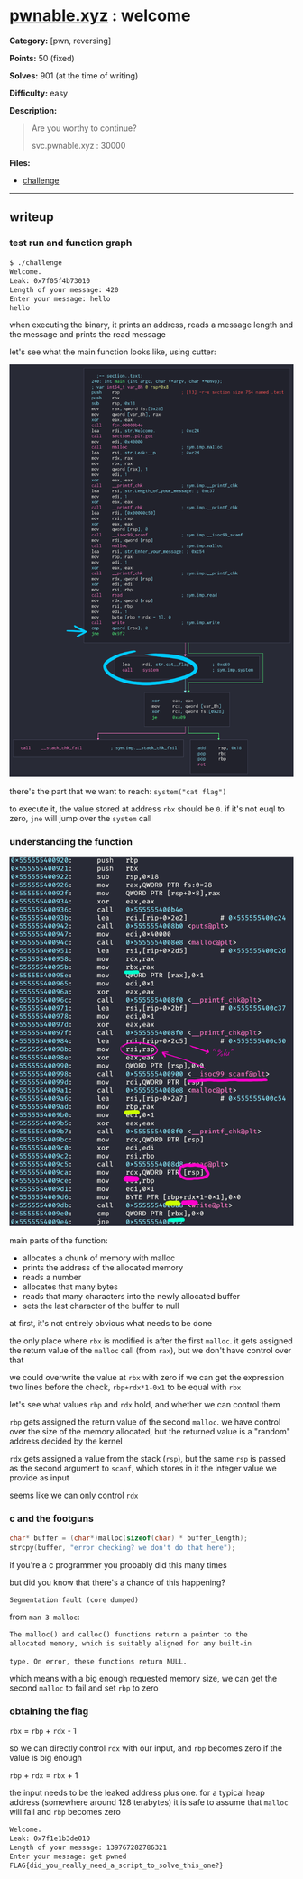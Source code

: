 # [pwnable.xyz](https://pwnable.xyz/challenges/) : welcome

**Category:** [pwn, reversing]

**Points:** 50 (fixed)

**Solves:** 901 (at the time of writing)

**Difficulty:** easy

**Description:**

> Are you worthy to continue?
>
> svc.pwnable.xyz : 30000

**Files:**

- [challenge](https://pwnable.xyz/redisfiles/challenge_21.gz)

---

## writeup

### test run and function graph

```plaintext
$ ./challenge
Welcome.
Leak: 0x7f05f4b73010
Length of your message: 420
Enter your message: hello
hello
```

when executing the binary, it prints an address, reads a message length and the message and prints the read message

let's see what the main function looks like, using cutter:

![function graph](./function_graph.png)

there's the part that we want to reach: `system("cat flag")`

to execute it, the value stored at address `rbx` should be `0`. if it's not euql to zero, `jne` will jump over the `system` call

### understanding the function

![disassembly](./disassembly.png)

main parts of the function:
- allocates a chunk of memory with malloc
- prints the address of the allocated memory
- reads a number
- allocates that many bytes
- reads that many characters into the newly allocated buffer
- sets the last character of the buffer to null

at first, it's not entirely obvious what needs to be done

the only place where `rbx` is modified is after the first `malloc`. it gets assigned the return value of the `malloc` call (from `rax`), but we don't have control over that

we could overwrite the value at `rbx` with zero if we can get the expression two lines before the check, `rbp+rdx*1-0x1` to be equal with `rbx`

let's see what values `rbp` and `rdx` hold, and whether we can control them

`rbp` gets assigned the return value of the second `malloc`. we have control over the size of the memory allocated, but the returned value is a "random" address decided by the kernel

`rdx` gets assigned a value from the stack (`rsp`), but the same `rsp` is passed as the second argument to `scanf`, which stores in it the integer value we provide as input

seems like we can only control `rdx`

### c and the footguns

```c
char* buffer = (char*)malloc(sizeof(char) * buffer_length);
strcpy(buffer, "error checking? we don't do that here");
```

if you're a c programmer you probably did this many times

but did you know that there's a chance of this happening?

```plaintext
Segmentation fault (core dumped)
```

from `man 3 malloc`:

```plaintext
The malloc() and calloc() functions return a pointer to the
allocated memory, which is suitably aligned for any built-in

type. On error, these functions return NULL.
```

which means with a big enough requested memory size, we can get the second `malloc` to fail and set `rbp` to zero

### obtaining the flag

`rbx` = `rbp` + `rdx` - 1

so we can directly control `rdx` with our input, and `rbp` becomes zero if the value is big enough

`rbp` + `rdx` = `rbx` + 1

the input needs to be the leaked address plus one. for a typical heap address (somewhere around 128 terabytes) it is safe to assume that `malloc` will fail and `rbp` becomes zero

```plaintext
Welcome.
Leak: 0x7f1e1b3de010
Length of your message: 139767282786321
Enter your message: get pwned
FLAG{did_you_really_need_a_script_to_solve_this_one?}
```
